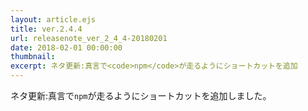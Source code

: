```yaml
---
layout: article.ejs
title: ver.2.4.4
url: releasenote_ver_2_4_4-20180201
date: 2018-02-01 00:00:00
thumbnail: 
excerpt: ネタ更新:真言で<code>npm</code>が走るようにショートカットを追加
---
```


ネタ更新:真言で`npm`が走るようにショートカットを追加しました。
